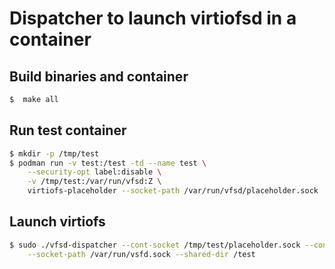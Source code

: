 # Dispatcher to launch virtiofsd in a container

## Build binaries and container
```bash
$  make all
```

## Run test container
```bash
$ mkdir -p /tmp/test
$ podman run -v test:/test -td --name test \
    --security-opt label:disable \
    -v /tmp/test:/var/run/vfsd:Z \
    virtiofs-placeholder --socket-path /var/run/vfsd/placeholder.sock
```

## Launch virtiofs
```bash
$ sudo ./vfsd-dispatcher --cont-socket /tmp/test/placeholder.sock --cont-socket /tmp/test/placeholder.sock \
    --socket-path /var/run/vsfd.sock --shared-dir /test
```
